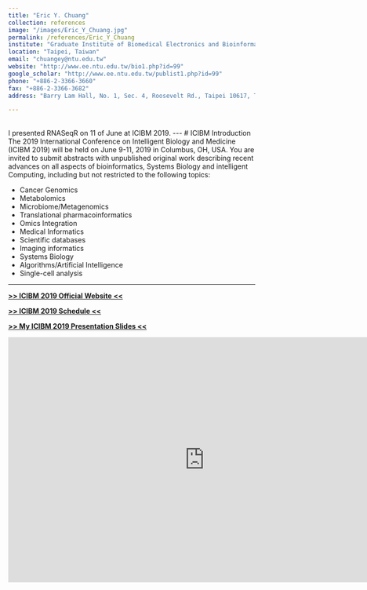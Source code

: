 ```yaml
---
title: "Eric Y. Chuang"
collection: references
image: "/images/Eric_Y_Chuang.jpg"
permalink: /references/Eric_Y_Chuang
institute: "Graduate Institute of Biomedical Electronics and Bioinformatics, National Taiwan University"
location: "Taipei, Taiwan"
email: "chuangey@ntu.edu.tw"
website: "http://www.ee.ntu.edu.tw/bio1.php?id=99"
google_scholar: "http://www.ee.ntu.edu.tw/publist1.php?id=99"
phone: "+886-2-3366-3660"
fax: "+886-2-3366-3682"
address: "Barry Lam Hall, No. 1, Sec. 4, Roosevelt Rd., Taipei 10617, TAIWAN"

---
```

<br>
I presented RNASeqR on 11 of June at ICIBM 2019.
---
# ICIBM Introduction
The 2019 International Conference on Intelligent Biology and Medicine (ICIBM 2019) will be held on June 9-11, 2019 in Columbus, OH, USA. You are invited to submit abstracts with unpublished original work describing recent advances on all aspects of bioinformatics, Systems Biology and intelligent Computing, including but not restricted to the following topics:

* Cancer Genomics
* Metabolomics
* Microbiome/Metagenomics
* Translational pharmacoinformatics
* Omics Integration
* Medical Informatics
* Scientific databases
* Imaging informatics
* Systems Biology
* Algorithms/Artificial Intelligence
* Single-cell analysis

---

**[>> ICIBM 2019 Official Website <<](https://icibm2019.org/)**

**[>> ICIBM 2019 Schedule <<](https://icibm2019.org/Schedule.htm)**

**[>> My ICIBM 2019 Presentation Slides <<](https://drive.google.com/open?id=1XLg_ej1cUAJ8uTVV_XM-0KxnR2DKQXIQ)**
<iframe src="https://storage.googleapis.com/kuanhao.nctu.me/ICIBM/icibm_2019_RNASeqR.pdf" width="800" height="500" style="border:none;" scrolling="no"></iframe>
